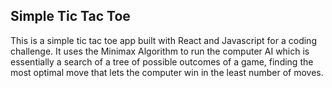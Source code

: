 ## Simple Tic Tac Toe

This is a simple tic tac toe app built with React and Javascript for a coding challenge. It uses the Minimax Algorithm to run the computer AI which is essentially a search of a tree of possible outcomes of a game, finding the most optimal move that lets the computer win in the least number of moves.
